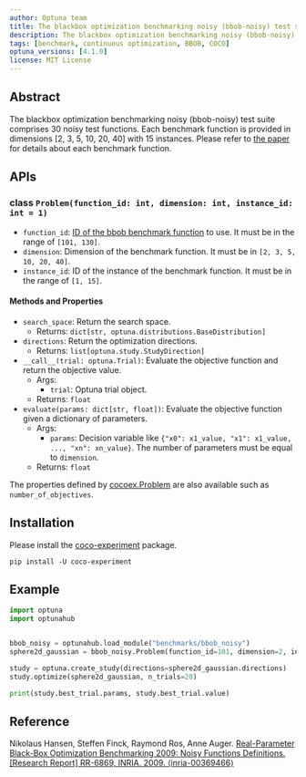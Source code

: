 ```yaml
---
author: Optuna team
title: The blackbox optimization benchmarking noisy (bbob-noisy) test suite
description: The blackbox optimization benchmarking noisy (bbob-noisy) test suite consists of 30 noisy single-objective test functions. This package is a wrapper of the COCO (COmparing Continuous Optimizers) experiments library.
tags: [benchmark, continuous optimization, BBOB, COCO]
optuna_versions: [4.1.0]
license: MIT License
---
```


## Abstract

The blackbox optimization benchmarking noisy (bbob-noisy) test suite comprises 30 noisy test functions. Each benchmark function is provided in dimensions \[2, 3, 5, 10, 20, 40\] with 15 instances. Please refer to [the paper](https://inria.hal.science/inria-00369466v1) for details about each benchmark function.

## APIs

### class `Problem(function_id: int, dimension: int, instance_id: int = 1)`

- `function_id`: [ID of the bbob benchmark function](https://numbbo.github.io/coco/testsuites/bbob-noisy) to use. It must be in the range of `[101, 130]`.
- `dimension`: Dimension of the benchmark function. It must be in `[2, 3, 5, 10, 20, 40]`.
- `instance_id`: ID of the instance of the benchmark function. It must be in the range of `[1, 15]`.

#### Methods and Properties

- `search_space`: Return the search space.
  - Returns: `dict[str, optuna.distributions.BaseDistribution]`
- `directions`: Return the optimization directions.
  - Returns: `list[optuna.study.StudyDirection]`
- `__call__(trial: optuna.Trial)`: Evaluate the objective function and return the objective value.
  - Args:
    - `trial`: Optuna trial object.
  - Returns: `float`
- `evaluate(params: dict[str, float])`: Evaluate the objective function given a dictionary of parameters.
  - Args:
    - `params`: Decision variable like `{"x0": x1_value, "x1": x1_value, ..., "xn": xn_value}`. The number of parameters must be equal to `dimension`.
  - Returns: `float`

The properties defined by [cocoex.Problem](https://numbbo.github.io/coco-doc/apidocs/cocoex/cocoex.Problem.html) are also available such as `number_of_objectives`.

## Installation

Please install the [coco-experiment](https://github.com/numbbo/coco-experiment/tree/main/build/python) package.

```shell
pip install -U coco-experiment
```

## Example

```python
import optuna
import optunahub


bbob_noisy = optunahub.load_module("benchmarks/bbob_noisy")
sphere2d_gaussian = bbob_noisy.Problem(function_id=101, dimension=2, instance_id=1)

study = optuna.create_study(directions=sphere2d_gaussian.directions)
study.optimize(sphere2d_gaussian, n_trials=20)

print(study.best_trial.params, study.best_trial.value)
```

## Reference

Nikolaus Hansen, Steffen Finck, Raymond Ros, Anne Auger. [Real-Parameter Black-Box Optimization Benchmarking 2009: Noisy Functions Definitions. \[Research Report\] RR-6869, INRIA. 2009. ⟨inria-00369466⟩](https://inria.hal.science/inria-00369466v1)

